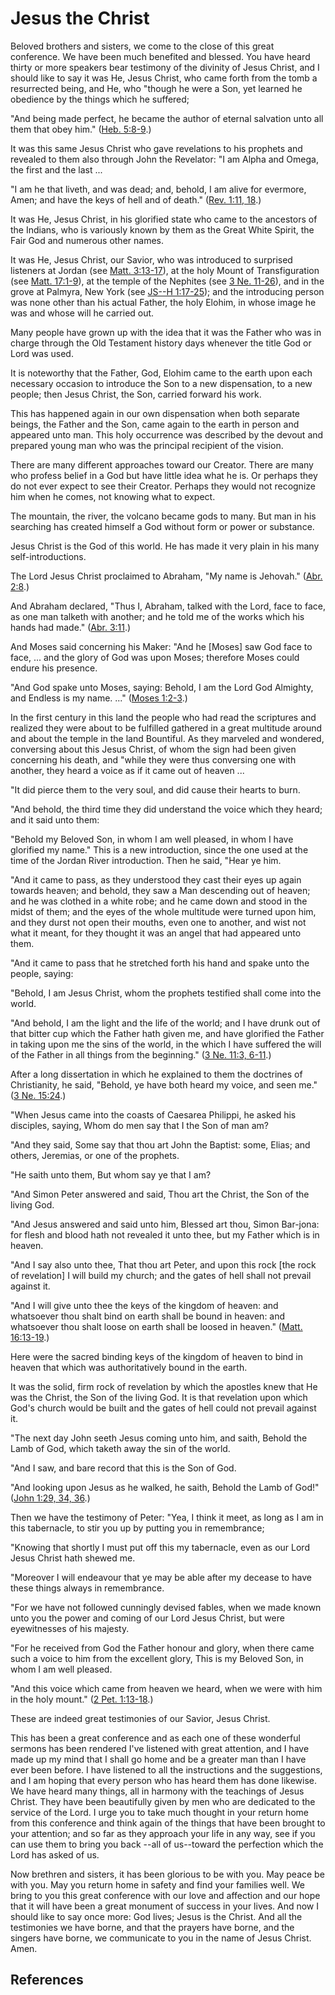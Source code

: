 # Jesus the Christ

Beloved brothers and sisters, we come to the close of this great conference.
We have been much benefited and blessed. You have heard thirty or more
speakers bear testimony of the divinity of Jesus Christ, and I should like to
say it was He, Jesus Christ, who came forth from the tomb a resurrected being,
and He, who "though he were a Son, yet learned he obedience by the things
which he suffered;

"And being made perfect, he became the author of eternal salvation unto all
them that obey him." ([Heb. 5:8-9](/scriptures/nt/heb/5.8-9?lang=eng#7).)

It was this same Jesus Christ who gave revelations to his prophets and
revealed to them also through John the Revelator: "I am Alpha and Omega, the
first and the last ...

"I am he that liveth, and was dead; and, behold, I am alive for evermore,
Amen; and have the keys of hell and of death." ([Rev. 1:11,
18](/scriptures/nt/rev/1.11,18?lang=eng#10).)

It was He, Jesus Christ, in his glorified state who came to the ancestors of
the Indians, who is variously known by them as the Great White Spirit, the
Fair God and numerous other names.

It was He, Jesus Christ, our Savior, who was introduced to surprised listeners
at Jordan (see [Matt. 3:13-17](/scriptures/nt/matt/3.13-17?lang=eng#12)), at
the holy Mount of Transfiguration (see [Matt.
17:1-9](/scriptures/nt/matt/17.1-9?lang=eng#0)), at the temple of the Nephites
(see [3 Ne. 11-26](/scriptures/bofm/3-ne/11?lang=eng)), and in the grove at
Palmyra, New York (see [JS--H
1:17-25](/scriptures/pgp/js-h/1.17-25?lang=eng#16)); and the introducing
person was none other than his actual Father, the holy Elohim, in whose image
he was and whose will he carried out.

Many people have grown up with the idea that it was the Father who was in
charge through the Old Testament history days whenever the title God or Lord
was used.

It is noteworthy that the Father, God, Elohim came to the earth upon each
necessary occasion to introduce the Son to a new dispensation, to a new
people; then Jesus Christ, the Son, carried forward his work.

This has happened again in our own dispensation when both separate beings, the
Father and the Son, came again to the earth in person and appeared unto man.
This holy occurrence was described by the devout and prepared young man who
was the principal recipient of the vision.

There are many different approaches toward our Creator. There are many who
profess belief in a God but have little idea what he is. Or perhaps they do
not ever expect to see their Creator. Perhaps they would not recognize him
when he comes, not knowing what to expect.

The mountain, the river, the volcano became gods to many. But man in his
searching has created himself a God without form or power or substance.

Jesus Christ is the God of this world. He has made it very plain in his many
self-introductions.

The Lord Jesus Christ proclaimed to Abraham, "My name is Jehovah." ([Abr.
2:8](/scriptures/pgp/abr/2.8?lang=eng#7).)

And Abraham declared, "Thus I, Abraham, talked with the Lord, face to face, as
one man talketh with another; and he told me of the works which his hands had
made." ([Abr. 3:11](/scriptures/pgp/abr/3.11?lang=eng#10).)

And Moses said concerning his Maker: "And he [Moses] saw God face to face, ...
and the glory of God was upon Moses; therefore Moses could endure his
presence.

"And God spake unto Moses, saying: Behold, I am the Lord God Almighty, and
Endless is my name. ..." ([Moses
1:2-3](/scriptures/pgp/moses/1.2-3?lang=eng#1).)

In the first century in this land the people who had read the scriptures and
realized they were about to be fulfilled gathered in a great multitude around
and about the temple in the land Bountiful. As they marveled and wondered,
conversing about this Jesus Christ, of whom the sign had been given concerning
his death, and "while they were thus conversing one with another, they heard a
voice as if it came out of heaven ...

"It did pierce them to the very soul, and did cause their hearts to burn.

"And behold, the third time they did understand the voice which they heard;
and it said unto them:

"Behold my Beloved Son, in whom I am well pleased, in whom I have glorified my
name." This is a new introduction, since the one used at the time of the
Jordan River introduction. Then he said, "Hear ye him.

"And it came to pass, as they understood they cast their eyes up again towards
heaven; and behold, they saw a Man descending out of heaven; and he was
clothed in a white robe; and he came down and stood in the midst of them; and
the eyes of the whole multitude were turned upon him, and they durst not open
their mouths, even one to another, and wist not what it meant, for they
thought it was an angel that had appeared unto them.

"And it came to pass that he stretched forth his hand and spake unto the
people, saying:

"Behold, I am Jesus Christ, whom the prophets testified shall come into the
world.

"And behold, I am the light and the life of the world; and I have drunk out of
that bitter cup which the Father hath given me, and have glorified the Father
in taking upon me the sins of the world, in the which I have suffered the will
of the Father in all things from the beginning." ([3 Ne. 11:3,
6-11](/scriptures/bofm/3-ne/11.3,6-11?lang=eng#2).)

After a long dissertation in which he explained to them the doctrines of
Christianity, he said, "Behold, ye have both heard my voice, and seen me." ([3
Ne. 15:24](/scriptures/bofm/3-ne/15.24?lang=eng#23).)

"When Jesus came into the coasts of Caesarea Philippi, he asked his disciples,
saying, Whom do men say that I the Son of man am?

"And they said, Some say that thou art John the Baptist: some, Elias; and
others, Jeremias, or one of the prophets.

"He saith unto them, But whom say ye that I am?

"And Simon Peter answered and said, Thou art the Christ, the Son of the living
God.

"And Jesus answered and said unto him, Blessed art thou, Simon Bar-jona: for
flesh and blood hath not revealed it unto thee, but my Father which is in
heaven.

"And I say also unto thee, That thou art Peter, and upon this rock [the rock
of revelation] I will build my church; and the gates of hell shall not prevail
against it.

"And I will give unto thee the keys of the kingdom of heaven: and whatsoever
thou shalt bind on earth shall be bound in heaven: and whatsoever thou shalt
loose on earth shall be loosed in heaven." ([Matt.
16:13-19](/scriptures/nt/matt/16.13-19?lang=eng#12).)

Here were the sacred binding keys of the kingdom of heaven to bind in heaven
that which was authoritatively bound in the earth.

It was the solid, firm rock of revelation by which the apostles knew that He
was the Christ, the Son of the living God. It is that revelation upon which
God's church would be built and the gates of hell could not prevail against
it.

"The next day John seeth Jesus coming unto him, and saith, Behold the Lamb of
God, which taketh away the sin of the world.

"And I saw, and bare record that this is the Son of God.

"And looking upon Jesus as he walked, he saith, Behold the Lamb of God!"
([John 1:29, 34, 36](/scriptures/nt/john/1.29,34,36?lang=eng#28).)

Then we have the testimony of Peter: "Yea, I think it meet, as long as I am in
this tabernacle, to stir you up by putting you in remembrance;

"Knowing that shortly I must put off this my tabernacle, even as our Lord
Jesus Christ hath shewed me.

"Moreover I will endeavour that ye may be able after my decease to have these
things always in remembrance.

"For we have not followed cunningly devised fables, when we made known unto
you the power and coming of our Lord Jesus Christ, but were eyewitnesses of
his majesty.

"For he received from God the Father honour and glory, when there came such a
voice to him from the excellent glory, This is my Beloved Son, in whom I am
well pleased.

"And this voice which came from heaven we heard, when we were with him in the
holy mount." ([2 Pet. 1:13-18](/scriptures/nt/2-pet/1.13-18?lang=eng#12).)

These are indeed great testimonies of our Savior, Jesus Christ.

This has been a great conference and as each one of these wonderful sermons
has been rendered I've listened with great attention, and I have made up my
mind that I shall go home and be a greater man than I have ever been before. I
have listened to all the instructions and the suggestions, and I am hoping
that every person who has heard them has done likewise. We have heard many
things, all in harmony with the teachings of Jesus Christ. They have been
beautifully given by men who are dedicated to the service of the Lord. I urge
you to take much thought in your return home from this conference and think
again of the things that have been brought to your attention; and so far as
they approach your life in any way, see if you can use them to bring you back
--all of us--toward the perfection which the Lord has asked of us.

Now brethren and sisters, it has been glorious to be with you. May peace be
with you. May you return home in safety and find your families well. We bring
to you this great conference with our love and affection and our hope that it
will have been a great monument of success in your lives. And now I should
like to say once more: God lives; Jesus is the Christ. And all the testimonies
we have borne, and that the prayers have borne, and the singers have borne, we
communicate to you in the name of Jesus Christ. Amen.

## References

